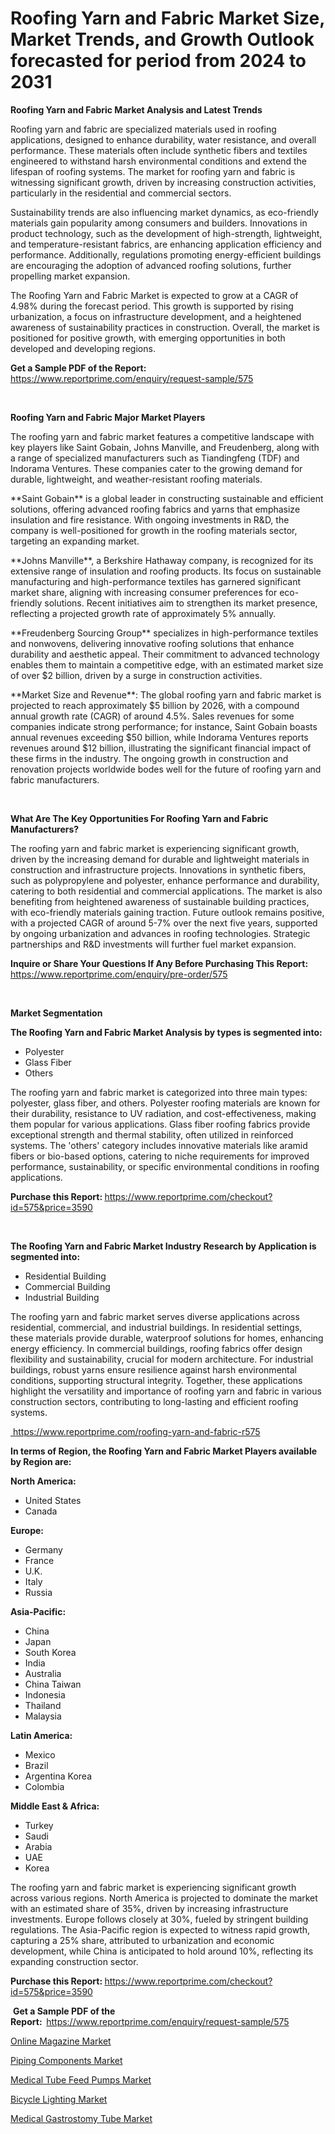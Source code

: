 <p><h1>Roofing Yarn and Fabric Market Size, Market Trends, and Growth Outlook forecasted for period from 2024 to 2031</h1></p><p><strong>Roofing Yarn and Fabric Market Analysis and Latest Trends</strong></p>
<p><p>Roofing yarn and fabric are specialized materials used in roofing applications, designed to enhance durability, water resistance, and overall performance. These materials often include synthetic fibers and textiles engineered to withstand harsh environmental conditions and extend the lifespan of roofing systems. The market for roofing yarn and fabric is witnessing significant growth, driven by increasing construction activities, particularly in the residential and commercial sectors. </p><p>Sustainability trends are also influencing market dynamics, as eco-friendly materials gain popularity among consumers and builders. Innovations in product technology, such as the development of high-strength, lightweight, and temperature-resistant fabrics, are enhancing application efficiency and performance. Additionally, regulations promoting energy-efficient buildings are encouraging the adoption of advanced roofing solutions, further propelling market expansion. </p><p>The Roofing Yarn and Fabric Market is expected to grow at a CAGR of 4.98% during the forecast period. This growth is supported by rising urbanization, a focus on infrastructure development, and a heightened awareness of sustainability practices in construction. Overall, the market is positioned for positive growth, with emerging opportunities in both developed and developing regions.</p></p>
<p><strong>Get a Sample PDF of the Report:&nbsp;</strong> <a href="https://www.reportprime.com/enquiry/request-sample/575">https://www.reportprime.com/enquiry/request-sample/575</a></p>
<p>&nbsp;</p>
<p><strong>Roofing Yarn and Fabric Major Market Players</strong></p>
<p><p>The roofing yarn and fabric market features a competitive landscape with key players like Saint Gobain, Johns Manville, and Freudenberg, along with a range of specialized manufacturers such as Tiandingfeng (TDF) and Indorama Ventures. These companies cater to the growing demand for durable, lightweight, and weather-resistant roofing materials.</p><p>**Saint Gobain** is a global leader in constructing sustainable and efficient solutions, offering advanced roofing fabrics and yarns that emphasize insulation and fire resistance. With ongoing investments in R&D, the company is well-positioned for growth in the roofing materials sector, targeting an expanding market.</p><p>**Johns Manville**, a Berkshire Hathaway company, is recognized for its extensive range of insulation and roofing products. Its focus on sustainable manufacturing and high-performance textiles has garnered significant market share, aligning with increasing consumer preferences for eco-friendly solutions. Recent initiatives aim to strengthen its market presence, reflecting a projected growth rate of approximately 5% annually.</p><p>**Freudenberg Sourcing Group** specializes in high-performance textiles and nonwovens, delivering innovative roofing solutions that enhance durability and aesthetic appeal. Their commitment to advanced technology enables them to maintain a competitive edge, with an estimated market size of over $2 billion, driven by a surge in construction activities.</p><p>**Market Size and Revenue**: The global roofing yarn and fabric market is projected to reach approximately $5 billion by 2026, with a compound annual growth rate (CAGR) of around 4.5%. Sales revenues for some companies indicate strong performance; for instance, Saint Gobain boasts annual revenues exceeding $50 billion, while Indorama Ventures reports revenues around $12 billion, illustrating the significant financial impact of these firms in the industry. The ongoing growth in construction and renovation projects worldwide bodes well for the future of roofing yarn and fabric manufacturers.</p></p>
<p>&nbsp;</p>
<p><strong>What Are The Key Opportunities For Roofing Yarn and Fabric Manufacturers?</strong></p>
<p><p>The roofing yarn and fabric market is experiencing significant growth, driven by the increasing demand for durable and lightweight materials in construction and infrastructure projects. Innovations in synthetic fibers, such as polypropylene and polyester, enhance performance and durability, catering to both residential and commercial applications. The market is also benefiting from heightened awareness of sustainable building practices, with eco-friendly materials gaining traction. Future outlook remains positive, with a projected CAGR of around 5-7% over the next five years, supported by ongoing urbanization and advances in roofing technologies. Strategic partnerships and R&D investments will further fuel market expansion.</p></p>
<p><strong>Inquire or Share Your Questions If Any Before Purchasing This Report:</strong> <a href="https://www.reportprime.com/enquiry/pre-order/575">https://www.reportprime.com/enquiry/pre-order/575</a></p>
<p>&nbsp;</p>
<p><strong>Market Segmentation</strong></p>
<p><strong>The Roofing Yarn and Fabric Market Analysis by types is segmented into:</strong></p>
<p><ul><li>Polyester</li><li>Glass Fiber</li><li>Others</li></ul></p>
<p><p>The roofing yarn and fabric market is categorized into three main types: polyester, glass fiber, and others. Polyester roofing materials are known for their durability, resistance to UV radiation, and cost-effectiveness, making them popular for various applications. Glass fiber roofing fabrics provide exceptional strength and thermal stability, often utilized in reinforced systems. The 'others' category includes innovative materials like aramid fibers or bio-based options, catering to niche requirements for improved performance, sustainability, or specific environmental conditions in roofing applications.</p></p>
<p><strong>Purchase this Report:&nbsp;</strong><a href="https://www.reportprime.com/checkout?id=575&price=3590">https://www.reportprime.com/checkout?id=575&price=3590</a></p>
<p>&nbsp;</p>
<p><strong>The Roofing Yarn and Fabric Market Industry Research by Application is segmented into:</strong></p>
<p><ul><li>Residential Building</li><li>Commercial Building</li><li>Industrial Building</li></ul></p>
<p><p>The roofing yarn and fabric market serves diverse applications across residential, commercial, and industrial buildings. In residential settings, these materials provide durable, waterproof solutions for homes, enhancing energy efficiency. In commercial buildings, roofing fabrics offer design flexibility and sustainability, crucial for modern architecture. For industrial buildings, robust yarns ensure resilience against harsh environmental conditions, supporting structural integrity. Together, these applications highlight the versatility and importance of roofing yarn and fabric in various construction sectors, contributing to long-lasting and efficient roofing systems.</p></p>
<p><a href="https://www.reportprime.com/roofing-yarn-and-fabric-r575">&nbsp;https://www.reportprime.com/roofing-yarn-and-fabric-r575</a></p>
<p><strong>In terms of Region, the Roofing Yarn and Fabric Market Players available by Region are:</strong></p>
<p>
    <p> <strong> North America: </strong>
        <ul>
            <li>United States</li>
            <li>Canada</li>
        </ul>
        </p> 
    <p> <strong> Europe: </strong>
        <ul>
            <li>Germany</li>
            <li>France</li>
            <li>U.K.</li>
            <li>Italy</li>
            <li>Russia</li>
        </ul>
        </p> 
    <p> <strong> Asia-Pacific: </strong>
        <ul>
            <li>China</li>
            <li>Japan</li>
            <li>South Korea</li>
            <li>India</li>
            <li>Australia</li>
            <li>China Taiwan</li>
            <li>Indonesia</li>
            <li>Thailand</li>
            <li>Malaysia</li>
        </ul>
        </p> 
    <p> <strong> Latin America: </strong>
        <ul>
            <li>Mexico</li>
            <li>Brazil</li>
            <li>Argentina Korea</li>
            <li>Colombia</li>
        </ul>
        </p> 
    <p> <strong> Middle East & Africa: </strong>
        <ul>
            <li>Turkey</li>
            <li>Saudi</li>
            <li>Arabia</li>
            <li>UAE</li>
            <li>Korea</li>
        </ul>
    </p>
    </p>
<p><p>The roofing yarn and fabric market is experiencing significant growth across various regions. North America is projected to dominate the market with an estimated share of 35%, driven by increasing infrastructure investments. Europe follows closely at 30%, fueled by stringent building regulations. The Asia-Pacific region is expected to witness rapid growth, capturing a 25% share, attributed to urbanization and economic development, while China is anticipated to hold around 10%, reflecting its expanding construction sector.</p></p>
<p><strong>Purchase this Report: </strong><a href="https://www.reportprime.com/checkout?id=575&price=3590">https://www.reportprime.com/checkout?id=575&price=3590</a></p>
<p>&nbsp;<strong>Get a Sample PDF of the Report:&nbsp;&nbsp;</strong><a href="https://www.reportprime.com/enquiry/request-sample/575">https://www.reportprime.com/enquiry/request-sample/575</a></p>
<p><strong></strong></p>
<p><p><a href="https://medium.com/@abdulkoss1996/market-insights-global-online-magazine-market-forecast-and-innovation-trends-2024-2031-e7d61d78cbfd">Online Magazine Market</a></p><p><a href="https://www.linkedin.com/pulse/strategic-market-insights-navigating-global-piping-components-mnnbe?trackingId=aLffMW2GSXiOPLXlfjHbOg%3D%3D">Piping Components Market</a></p><p><a href="https://issuu.com/reportprime-2/docs/medical-tube-feed-pumps-market-size_b4c7b2c5a5c6d2">Medical Tube Feed Pumps Market</a></p><p><a href="https://medium.com/@abdulkoss1996/bicycle-lighting-market-outlook-and-forecast-from-2024-to-2031-80849a91cdfe">Bicycle Lighting Market</a></p><p><a href="https://issuu.com/reportprime-2/docs/medical-gastrostomy-tube-market-siz_becf7720c2b1e8">Medical Gastrostomy Tube Market</a></p></p>